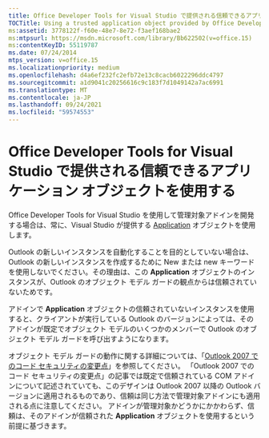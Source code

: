 ```yaml
---
title: Office Developer Tools for Visual Studio で提供される信頼できるアプリケーション オブジェクトを使用する
TOCTitle: Using a trusted application object provided by Office Developer Tools for Visual Studio
ms:assetid: 3778122f-f60e-48e7-8e72-f3aef168bae2
ms:mtpsurl: https://msdn.microsoft.com/library/Bb622502(v=office.15)
ms:contentKeyID: 55119787
ms.date: 07/24/2014
mtps_version: v=office.15
ms.localizationpriority: medium
ms.openlocfilehash: d4a6ef232fc2efb72e13c8cacb6022296ddc4797
ms.sourcegitcommit: a1d9041c20256616c9c183f7d1049142a7ac6991
ms.translationtype: MT
ms.contentlocale: ja-JP
ms.lasthandoff: 09/24/2021
ms.locfileid: "59574553"
---
```

# <a name="using-a-trusted-application-object-provided-by-office-developer-tools-for-visual-studio"></a>Office Developer Tools for Visual Studio で提供される信頼できるアプリケーション オブジェクトを使用する

Office Developer Tools for Visual Studio を使用して管理対象アドインを開発する場合は、常に、Visual Studio が提供する [Application](https://msdn.microsoft.com/library/bb646615\(v=office.15\)) オブジェクトを使用します。 

Outlook の新しいインスタンスを自動化することを目的としていない場合は、Outlook の新しいインスタンスを作成するために New または new キーワードを使用しないでください。その理由は、この **Application** オブジェクトのインスタンスが、Outlook のオブジェクト モデル ガードの観点からは信頼されていないためです。 

アドインで **Application** オブジェクトの信頼されていないインスタンスを使用すると、クライアントが実行している Outlook のバージョンによっては、そのアドインが既定でオブジェクト モデルのいくつかのメンバーで Outlook のオブジェクト モデル ガードを呼び出すようになります。 

オブジェクト モデル ガードの動作に関する詳細については、「[Outlook 2007 でのコード セキュリティの変更点](https://msdn.microsoft.com/library/bb226709\(v=office.15\))」を参照してください。 「Outlook 2007 でのコード セキュリティの変更点」の記事では既定で信頼されている COM アドインについて記述されていても、このデザインは Outlook 2007 以降の Outlook バージョンに適用されるものであり、信頼は同じ方法で管理対象アドインにも適用される点に注意してください。 アドインが管理対象かどうかにかかわらず、信頼は、そのアドインが信頼された **Application** オブジェクトを使用するという前提に基づきます。

